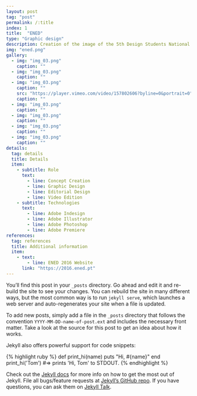 ```yaml
---
layout: post
tag: "post"
permalink: /:title
index: 1
title:  "ENED"
type: "Graphic design"
description: Creation of the image of the 5th Design Students National Meeting in Coimbra, Portugal. This meeting joins design students of different fields during five days full of activities that overview the main areas of interest in design. Since this is an event that gathers many fields and subjects related to design, the idea was to overcome these differences by creating a identity that connected all the areas of design. The identity, which was made by a group of students and recently graduated students, implied the construction of graphic material, merchandising, social media and promotional content.
img: "ened.png"
gallery:
  - img: "img_03.png"
    caption: ""
  - img: "img_03.png"
    caption: ""
  - img: "img_03.png"
    caption: ""
    src: "https://player.vimeo.com/video/157802606?byline=0&portrait=0"
    caption: ""
  - img: "img_03.png"
    caption: ""
  - img: "img_03.png"
    caption: ""
  - img: "img_03.png"
    caption: ""
  - img: "img_03.png"
    caption: ""
details:
  tag: details
  title: Details
  item:
    - subtitle: Role
      text:
        - line: Concept Creation
        - line: Graphic Design
        - line: Editorial Design
        - line: Video Edition
    - subtitle: Technologies
      text:
        - line: Adobe Indesign
        - line: Adobe Illustrator
        - line: Adobe Photoshop
        - line: Adobe Premiere
references:
  tag: references
  title: Additional information
  item:
    - text:
        - line: ENED 2016 Website
      link: "https://2016.ened.pt"
---
```


You’ll find this post in your `_posts` directory. Go ahead and edit it and re-build the site to see your changes. You can rebuild the site in many different ways, but the most common way is to run `jekyll serve`, which launches a web server and auto-regenerates your site when a file is updated.

To add new posts, simply add a file in the `_posts` directory that follows the convention `YYYY-MM-DD-name-of-post.ext` and includes the necessary front matter. Take a look at the source for this post to get an idea about how it works.

Jekyll also offers powerful support for code snippets:

{% highlight ruby %}
def print_hi(name)
  puts "Hi, #{name}"
end
print_hi('Tom')
#=> prints 'Hi, Tom' to STDOUT.
{% endhighlight %}

Check out the [Jekyll docs][jekyll-docs] for more info on how to get the most out of Jekyll. File all bugs/feature requests at [Jekyll’s GitHub repo][jekyll-gh]. If you have questions, you can ask them on [Jekyll Talk][jekyll-talk].

[jekyll-docs]: https://jekyllrb.com/docs/home
[jekyll-gh]:   https://github.com/jekyll/jekyll
[jekyll-talk]: https://talk.jekyllrb.com/
